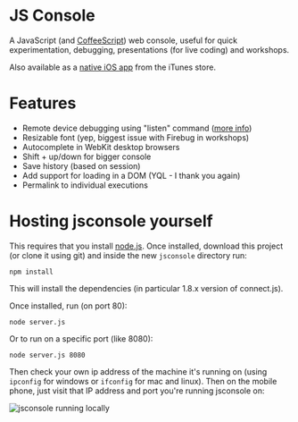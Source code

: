 # JS Console

A JavaScript (and [CoffeeScript](http://coffeescript.com)) web console, useful 
for quick experimentation, debugging, presentations (for live coding) and workshops.

Also available as a [native iOS app](http://jsconsole.com/app/) from the iTunes store.

# Features

- Remote device debugging using "listen" command ([more info](http://jsconsole.com/remote-debugging.html))
- Resizable font (yep, biggest issue with Firebug in workshops)
- Autocomplete in WebKit desktop browsers
- Shift + up/down for bigger console
- Save history (based on session)
- Add support for loading in a DOM (YQL - I thank you again)
- Permalink to individual executions

# Hosting jsconsole yourself

This requires that you install [node.js](http://nodejs.org). Once installed, 
download this project (or clone it using git) 
and inside the new `jsconsole` directory run:

    npm install
    
This will install the dependencies (in particular 1.8.x version of connect.js).

Once installed, run (on port 80):

    node server.js
    
Or to run on a specific port (like 8080):

    node server.js 8080
    
Then check your own ip address of the machine it's running on (using `ipconfig` 
for windows or `ifconfig` for mac and linux). Then on the mobile phone, just 
visit that IP address and port you're running jsconsole on:

![jsconsole running locally](http://i.imgur.com/hyRF5.png)
